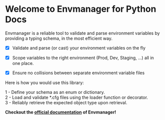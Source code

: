 # Welcome to Envmanager for Python Docs

Envmanager is a reliable tool to validate and parse environment variables by providing a typing schema, in the most efficient way.

- [x] Validate and parse (or cast) your environment variables on the fly

- [x] Scope variables to the right environment (Prod, Dev, Staging, ...) all in one place.

- [x] Ensure no collisions between separate environment variable files


Here is how you would use this library:

1 - Define your schema as an enum or dictionary.    
2 - Load and validate *.cfg files using the loader function or decorator.   
3 - Reliably retrieve the expected object type upon retrieval.  


**Checkout the [official documentation](https://github.com/arianseyedi/python-envmanager) of Envmanager!**